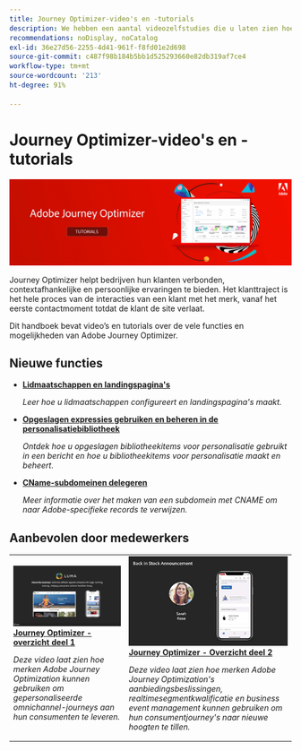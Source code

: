 ```yaml
---
title: Journey Optimizer-video's en -tutorials
description: We hebben een aantal videozelfstudies die u laten zien hoe u de voordelen van Journey Optimizer kunt benutten.
recommendations: noDisplay, noCatalog
exl-id: 36e27d56-2255-4d41-961f-f8fd01e2d698
source-git-commit: c487f98b184b5bb1d525293660e82db319af7ce4
workflow-type: tm+mt
source-wordcount: '213'
ht-degree: 91%

---
```



# Journey Optimizer-video&#39;s en -tutorials

![](./assets/ajo-banner.png)

Journey Optimizer helpt bedrijven hun klanten verbonden, contextafhankelijke en persoonlijke ervaringen te bieden. Het klanttraject is het hele proces van de interacties van een klant met het merk, vanaf het eerste contactmoment totdat de klant de site verlaat.

Dit handboek bevat video’s en tutorials over de vele functies en mogelijkheden van Adobe Journey Optimizer.

## Nieuwe functies

* **[Lidmaatschappen en landingspagina&#39;s](/help/subscriptions-and-landing-pages.md)**

   *Leer hoe u lidmaatschappen configureert en landingspagina&#39;s maakt.*

* **[Opgeslagen expressies gebruiken en beheren in de personalisatiebibliotheek](/help/personalize-content/use-and-manage-saved-expressions-in-personalization-library.md)**

   *Ontdek hoe u opgeslagen bibliotheekitems voor personalisatie gebruikt in een bericht en hoe u bibliotheekitems voor personalisatie maakt en beheert.*

* **[CName-subdomeinen delegeren](/help/set-up-email-channel/delegate-cname-subdomains.md)**

   *Meer informatie over het maken van een subdomein met CNAME om naar Adobe-specifieke records te verwijzen.*

## Aanbevolen door medewerkers

<table>
<tr>
  <td>
    <a href="./introduction/journey-optimizer-overview-part-1.md">
      <img alt="Journey Optimizer - Overzicht deel 1 - Omnichannel-journeys leveren (video)" src="./assets/334174.jpg"/>
    </a>
    <div>
      <a href="./introduction/journey-optimizer-overview-part-1.md">
    <strong>Journey Optimizer - overzicht deel 1  </strong>
    </a>
    </div>
    <p>
    <em>Deze video laat zien hoe merken Adobe Journey Optimization kunnen gebruiken om gepersonaliseerde omnichannel-journeys aan hun consumenten te leveren.</em>
    <p>
  </td>
    <td>
    <a href="./introduction/journey-optimizer-overview-part-2.md">
      <img alt="Journey Optimizer - Overzicht deel 2 - Omnichannel-journeys leveren (video)" src="./assets/334175.jpg"/>
    </a>
    <div>
      <a href="./introduction/journey-optimizer-overview-part-2.md">
    <strong>Journey Optimizer - Overzicht deel 2  </strong>
    </a>
    </div>
    <p>
    <em>Deze video laat zien hoe merken Adobe Journey Optimization's aanbiedingsbeslissingen, realtimesegmentkwalificatie en business event management kunnen gebruiken om hun consumentjourney's naar nieuwe hoogten te tillen.</em>
    <p>
  </td>
</table>
